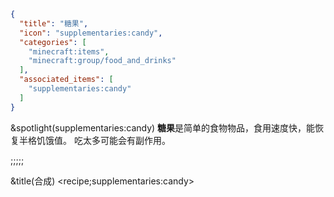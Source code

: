 ```json
{
  "title": "糖果",
  "icon": "supplementaries:candy",
  "categories": [
    "minecraft:items",
    "minecraft:group/food_and_drinks"
  ],
  "associated_items": [
    "supplementaries:candy"
  ]
}
```

&spotlight(supplementaries:candy)
**糖果**是简单的食物物品，食用速度快，能恢复半格饥饿值。
吃太多可能会有副作用。

;;;;;

&title(合成)
<recipe;supplementaries:candy>
